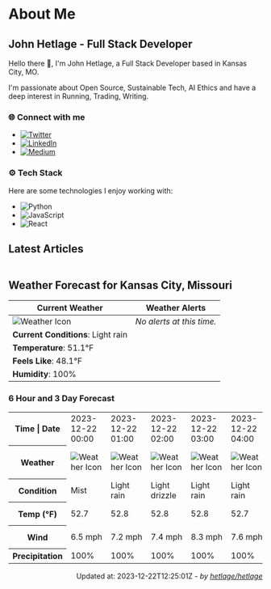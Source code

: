# About Me

## John Hetlage - Full Stack Developer

Hello there 👋, I'm John Hetlage, a Full Stack Developer based in Kansas City, MO. 

I'm passionate about Open Source, Sustainable Tech, AI Ethics and have a deep interest in Running, Trading, Writing.

### 🌐 Connect with me
- [![Twitter](https://img.shields.io/badge/Twitter-1DA1F2?style=for-the-badge&logo=twitter&logoColor=white)](https://twitter.com/j_hetlage)
- [![LinkedIn](https://img.shields.io/badge/LinkedIn-0077B5?style=for-the-badge&logo=linkedin&logoColor=white)](https://linkedin.com/in/john-hetlage)
- [![Medium](https://img.shields.io/badge/Medium-12100E?style=for-the-badge&logo=medium&logoColor=white)](https://medium.com/@jhetlage)

### ⚙️ Tech Stack
Here are some technologies I enjoy working with:
- ![Python](https://img.shields.io/badge/-Python-05122A?style=flat&logo=Python)
- ![JavaScript](https://img.shields.io/badge/-JavaScript-05122A?style=flat&logo=JavaScript)
- ![React](https://img.shields.io/badge/-React-05122A?style=flat&logo=React)


## Latest Articles

<table>
  <tbody></tbody>
</table>


## Weather Forecast for Kansas City, Missouri

| **Current Weather** | **Weather Alerts** |
|---------------------|--------------------|
| ![Weather Icon](https://cdn.weatherapi.com/weather/64x64/night/296.png) |  _No alerts at this time._  |
| **Current Conditions**: Light rain |  | 
| **Temperature**: 51.1°F |  |
| **Feels Like**: 48.1°F |  |
| **Humidity**: 100% | |

### 6 Hour and 3 Day Forecast

<table>
  <tbody>  
    <tr><th>Time | Date</th><td>2023-12-22 00:00</td><td>2023-12-22 01:00</td><td>2023-12-22 02:00</td><td>2023-12-22 03:00</td><td>2023-12-22 04:00</td><td>2023-12-22 05:00</td><td>2023-12-22</td><td>2023-12-23</td><td>2023-12-24</td></tr>
    <tr><th>Weather</th><td><img src="https://cdn.weatherapi.com/weather/64x64/night/143.png" alt="Weather Icon"></td><td><img src="https://cdn.weatherapi.com/weather/64x64/night/296.png" alt="Weather Icon"></td><td><img src="https://cdn.weatherapi.com/weather/64x64/night/266.png" alt="Weather Icon"></td><td><img src="https://cdn.weatherapi.com/weather/64x64/night/296.png" alt="Weather Icon"></td><td><img src="https://cdn.weatherapi.com/weather/64x64/night/296.png" alt="Weather Icon"></td><td><img src="https://cdn.weatherapi.com/weather/64x64/night/266.png" alt="Weather Icon"></td>
    <td><img src="https://cdn.weatherapi.com/weather/64x64/day/302.png" alt="Weather Icons"</td><td><img src="https://cdn.weatherapi.com/weather/64x64/day/116.png" alt="Weather Icons"</td><td><img src="https://cdn.weatherapi.com/weather/64x64/day/308.png" alt="Weather Icons"</td></tr>
    <tr><th>Condition</th><td>Mist</td><td>Light rain</td><td>Light drizzle</td><td>Light rain</td><td>Light rain</td><td>Light drizzle</td>
    <td>Moderate rain</td><td>Partly cloudy</td><td>Heavy rain</td></tr>
    <tr><th>Temp (°F)</th><td>52.7</td><td>52.8</td><td>52.8</td><td>52.8</td><td>52.7</td><td>52.8</td>
    <td>58.3° / 50.9°F</td><td>62.8° / 46.1°F</td><td>59.3° / 53.9°F</td></tr>
    <tr><th>Wind</th><td>6.5 mph</td><td>7.2 mph</td><td>7.4 mph</td><td>8.3 mph</td><td>7.6 mph</td><td>8.1 mph</td>
    <td>10.5 mph</td><td>14.5 mph</td><td>16.6 mph</td></tr>
    <tr><th>Precipitation</th><td>100%</td><td>100%</td><td>100%</td><td>100%</td><td>100%</td><td>100%</td>
    <td>98%</td><td>0%</td><td>83%</td></tr>
  </tbody>
</table>

<div align="right">

Updated at: 2023-12-22T12:25:01Z - *by [hetlage/hetlage](https://github.com/hetlage/hetlage)*

</div>

